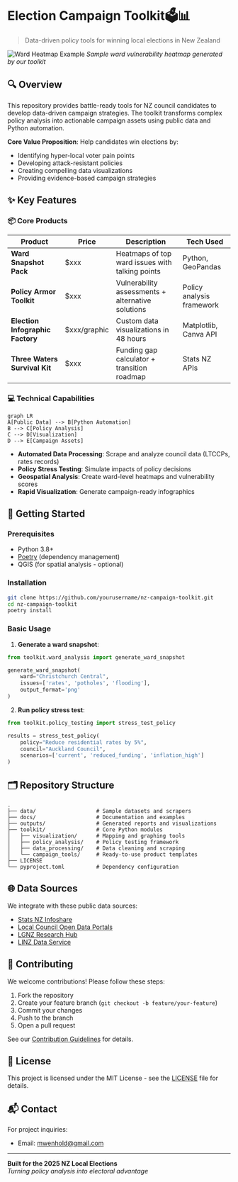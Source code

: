 # **Election Campaign Toolkit**🗳️📊

> Data-driven policy tools for winning local elections in New Zealand

![Ward Heatmap Example](https://via.placeholder.com/800x400.png?text=Ward+Heatmap+Sample)
*Sample ward vulnerability heatmap generated by our toolkit*

## 🔍 Overview
This repository provides battle-ready tools for NZ council candidates to develop data-driven campaign strategies. The toolkit transforms complex policy analysis into actionable campaign assets using public data and Python automation.

**Core Value Proposition**: Help candidates win elections by:
- Identifying hyper-local voter pain points
- Developing attack-resistant policies
- Creating compelling data visualizations
- Providing evidence-based campaign strategies

## ✨ Key Features

### 📦 Core Products
| Product | Price | Description | Tech Used |
|---------|-------|-------------|-----------|
| **Ward Snapshot Pack** | $xxx | Heatmaps of top ward issues with talking points | Python, GeoPandas |
| **Policy Armor Toolkit** | $xxx | Vulnerability assessments + alternative solutions | Policy analysis framework |
| **Election Infographic Factory** | $xxx/graphic | Custom data visualizations in 48 hours | Matplotlib, Canva API |
| **Three Waters Survival Kit** | $xxx | Funding gap calculator + transition roadmap | Stats NZ APIs |

### 💻 Technical Capabilities
```mermaid
graph LR
A[Public Data] --> B[Python Automation]
B --> C[Policy Analysis]
C --> D[Visualization]
D --> E[Campaign Assets]
```

- **Automated Data Processing**: Scrape and analyze council data (LTCCPs, rates records)
- **Policy Stress Testing**: Simulate impacts of policy decisions
- **Geospatial Analysis**: Create ward-level heatmaps and vulnerability scores
- **Rapid Visualization**: Generate campaign-ready infographics

## 🚀 Getting Started

### Prerequisites
- Python 3.8+
- [Poetry](https://python-poetry.org/) (dependency management)
- QGIS (for spatial analysis - optional)

### Installation
```bash
git clone https://github.com/yourusername/nz-campaign-toolkit.git
cd nz-campaign-toolkit
poetry install
```

### Basic Usage
1. **Generate a ward snapshot**:
```python
from toolkit.ward_analysis import generate_ward_snapshot

generate_ward_snapshot(
    ward="Christchurch Central",
    issues=['rates', 'potholes', 'flooding'],
    output_format='png'
)
```

2. **Run policy stress test**:
```python
from toolkit.policy_testing import stress_test_policy

results = stress_test_policy(
    policy="Reduce residential rates by 5%",
    council="Auckland Council",
    scenarios=['current', 'reduced_funding', 'inflation_high']
)
```

## 🗂️ Repository Structure
```
.
├── data/                   # Sample datasets and scrapers
├── docs/                   # Documentation and examples
├── outputs/                # Generated reports and visualizations
├── toolkit/                # Core Python modules
│   ├── visualization/      # Mapping and graphing tools
│   ├── policy_analysis/    # Policy testing framework
│   ├── data_processing/    # Data cleaning and scraping
│   └── campaign_tools/     # Ready-to-use product templates
├── LICENSE
└── pyproject.toml          # Dependency configuration
```

## 🌐 Data Sources
We integrate with these public data sources:
- [Stats NZ Infoshare](https://www.stats.govt.nz/infoshare/)
- [Local Council Open Data Portals](https://data.govt.nz/)
- [LGNZ Research Hub](https://www.lgnz.co.nz/resources/research-hub/)
- [LINZ Data Service](https://data.linz.govt.nz/)

## 🤝 Contributing
We welcome contributions! Please follow these steps:
1. Fork the repository
2. Create your feature branch (`git checkout -b feature/your-feature`)
3. Commit your changes
4. Push to the branch
5. Open a pull request

See our [Contribution Guidelines](CONTRIBUTING.md) for details.

## 📄 License
This project is licensed under the MIT License - see the [LICENSE](LICENSE) file for details.

## 📬 Contact
For project inquiries:
- Email: mwenhold@gmail.com


---

**Built for the 2025 NZ Local Elections**  
*Turning policy analysis into electoral advantage*
